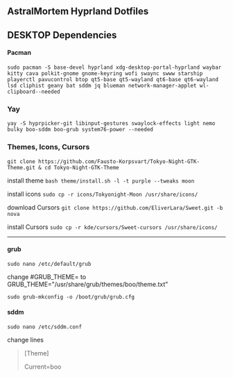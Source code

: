 ## AstralMortem Hyprland Dotfiles


## DESKTOP Dependencies
#### Pacman

`sudo pacman -S base-devel hyprland xdg-desktop-portal-hyprland waybar kitty cava polkit-gnome gnome-keyring wofi swaync swww starship playerctl pavucontrol btop qt5-base qt5-wayland qt6-base qt6-wayland lsd cliphist geany bat sddm jq blueman network-manager-applet wl-clipboard--needed`

### Yay
`yay -S hyprpicker-git libinput-gestures swaylock-effects light nemo bulky boo-sddm boo-grub system76-power --needed`

### Themes, Icons, Cursors
`git clone https://github.com/Fausto-Korpsvart/Tokyo-Night-GTK-Theme.git & cd Tokyo-Night-GTK-Theme`

install theme
`bash theme/install.sh -l -t purple --tweaks moon`

install icons
`sudo cp -r icons/Tokyonight-Moon /usr/share/icons/`

download Cursors
`git clone https://github.com/EliverLara/Sweet.git -b nova`

install Cursors
`sudo cp -r kde/cursors/Sweet-cursors /usr/share/icons/`

---

#### grub
`sudo nano /etc/default/grub`

change #GRUB_THEME= to GRUB_THEME="/usr/share/grub/themes/boo/theme.txt"

`sudo grub-mkconfig -o /boot/grub/grub.cfg`

#### sddm
`sudo nano /etc/sddm.conf`

change lines
>[Theme]
>
>Current=boo
